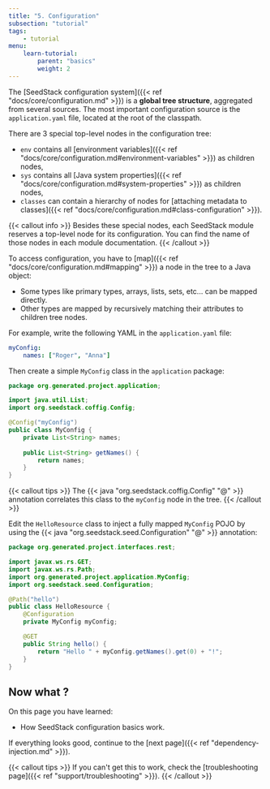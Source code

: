```yaml
---
title: "5. Configuration"
subsection: "tutorial"    
tags:
    - tutorial
menu:
    learn-tutorial:
        parent: "basics"
        weight: 2
---
```


The [SeedStack configuration system]({{< ref "docs/core/configuration.md" >}}) is a **global tree structure**, aggregated 
from several sources. The most important configuration source is the `application.yaml` file, located at the root of the classpath.<!--more--> 

There are 3 special top-level nodes in the configuration tree:

* `env` contains all [environment variables]({{< ref "docs/core/configuration.md#environment-variables" >}}) as children nodes,
* `sys` contains all [Java system properties]({{< ref "docs/core/configuration.md#system-properties" >}}) as children nodes,
* `classes` can contain a hierarchy of nodes for [attaching metadata to classes]({{< ref "docs/core/configuration.md#class-configuration" >}}).

{{< callout info >}}
Besides these special nodes, each SeedStack module reserves a top-level node for its configuration. You can find
the name of those nodes in each module documentation. 
{{< /callout >}}

To access configuration, you have to [map]({{< ref "docs/core/configuration.md#mapping" >}}) a node in the tree to a Java object:

* Some types like primary types, arrays, lists, sets, etc... can be mapped directly.
* Other types are mapped by recursively matching their attributes to children tree nodes.

For example, write the following YAML in the `application.yaml` file:

```yaml
myConfig:
    names: ["Roger", "Anna"]
```  

Then create a simple `MyConfig` class in the `application` package:

```java
package org.generated.project.application;

import java.util.List;
import org.seedstack.coffig.Config;

@Config("myConfig")
public class MyConfig {
    private List<String> names;
    
    public List<String> getNames() {
        return names;
    }
}
``` 

{{< callout tips >}}
The {{< java "org.seedstack.coffig.Config" "@" >}} annotation correlates this class to the `myConfig` node in 
the tree.
{{< /callout >}}

Edit the `HelloResource` class to inject a fully mapped `MyConfig` POJO by using the 
{{< java "org.seedstack.seed.Configuration" "@" >}} annotation:

```java
package org.generated.project.interfaces.rest;

import javax.ws.rs.GET;
import javax.ws.rs.Path;
import org.generated.project.application.MyConfig;
import org.seedstack.seed.Configuration;

@Path("hello")
public class HelloResource {
    @Configuration
    private MyConfig myConfig;

    @GET
    public String hello() {
        return "Hello " + myConfig.getNames().get(0) + "!";
    }
}
``` 

## Now what ?

On this page you have learned:

* How SeedStack configuration basics work.

If everything looks good, continue to the [next page]({{< ref "dependency-injection.md" >}}).

{{< callout tips >}}
If you can't get this to work, check the [troubleshooting page]({{< ref "support/troubleshooting" >}}).
{{< /callout >}}